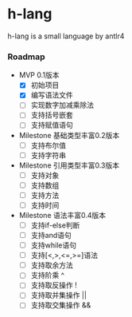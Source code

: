 # h-lang
h-lang is a small language by antlr4

### Roadmap

 - MVP 0.1版本
    - [x] 初始项目
    - [x] 编写语法文件
    - [ ] 实现数字加减乘除法
    - [ ] 支持括号嵌套
    - [ ] 支持赋值语句
 - Milestone 基础类型丰富0.2版本
    - [ ] 支持布尔值
    - [ ] 支持字符串
 - Milestone 引用类型丰富0.3版本
    - [ ] 支持对象
    - [ ] 支持数组
    - [ ] 支持方法
    - [ ] 支持时间
 - Milestone 语法丰富0.4版本
    - [ ] 支持if-else判断
    - [ ] 支持and语句
    - [ ] 支持while语句
    - [ ] 支持[<,>,<=,>=]语法
    - [ ] 支持取余方法
    - [ ] 支持阶乘 ^
    - [ ] 支持取反操作 !
    - [ ] 支持取并集操作 ||
    - [ ] 支持取交集操作 &&
